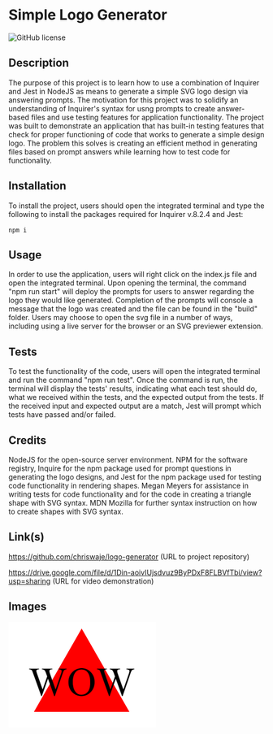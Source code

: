 # Simple Logo Generator

![GitHub license](https://img.shields.io/badge/license-MIT-blue.svg)

## Description

The purpose of this project is to learn how to use a combination of Inquirer and Jest in NodeJS as means to generate a simple SVG logo design via answering prompts. The motivation for this project was to solidify an understanding of Inquirer's syntax for usng prompts to create answer-based files and use testing features for application functionality. The project was built to demonstrate an application that has built-in testing features that check for proper functioning of code that works to generate a simple design logo. The problem this solves is creating an efficient method in generating files based on prompt answers while learning how to test code for functionality. 

## Installation

To install the project, users should open the integrated terminal and type the following to install the packages required for Inquirer v.8.2.4 and Jest:
````
npm i
````

## Usage

In order to use the application, users will right click on the index.js file and open the integrated terminal. Upon opening the terminal, the command "npm run start" will deploy the prompts for users to answer regarding the logo they would like generated. Completion of the prompts will console a message that the logo was created and the file can be found in the "build" folder. Users may choose to open the svg file in a number of ways, including using a live server for the browser or an SVG previewer extension.

## Tests

To test the functionality of the code, users will open the integrated terminal and run the command "npm run test". Once the command is run, the terminal will display the tests' results, indicating what each test should do, what we received within the tests, and the expected output from the tests. If the received input and expected output are a match, Jest will prompt which tests have passed and/or failed. 

## Credits

NodeJS for the open-source server environment. NPM for the software registry, Inquire for the npm package used for prompt questions in generating the logo designs, and Jest for the npm package used for testing code functionality in rendering shapes. Megan Meyers for assistance in writing tests for code functionality and for the code in creating a triangle shape with SVG syntax. MDN Mozilla for further syntax instruction on how to create shapes with SVG syntax. 

## Link(s)

https://github.com/chriswaje/logo-generator (URL to project repository)

https://drive.google.com/file/d/1Din-aoivIUjsdvuz9ByPDxF8FLBVfTbi/view?usp=sharing (URL for video demonstration)

## Images

![](./images/sample-logo.png)